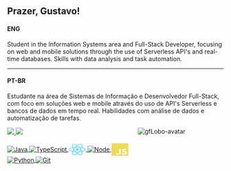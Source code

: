 ## Prazer, Gustavo!

#### ENG

Student in the Information Systems area and Full-Stack Developer, focusing on web and mobile solutions through the use of Serverless API's and real-time databases. Skills with data analysis and task automation.

---

#### PT-BR 

Estudante na área de Sistemas de Informação e Desenvolvedor Full-Stack, com foco em soluções web e mobile através do uso de API's Serverless e bancos de dados em tempo real. Habilidades com análise de dados e automatização de tarefas.

<div>
  <img align="right" alt="gfLobo-avatar" height="200" width="200"       src="https://cdn.discordapp.com/icons/731929196774948935/ffc6cf28a3e6df6fa38dbbb0b75787fe.png?size=2048">
</div>


<div>
  <a href="https://github.com/gfLobo">
  <img height="180em" src="https://github-readme-stats.vercel.app/api?username=gfLobo&show_icons=true&theme=material-palenight&include_all_commits=true&count_private=true"/>
  <img src="https://github-readme-stats.vercel.app/api/top-langs/?username=gfLobo&layout=compact&theme=material-palenight" height="180em"  />
</div>
  
  <div>
    
  <div style="display: inline_block"><br>
    <img align="center" alt="Java" height="30" width="40" src="https://cdn.jsdelivr.net/gh/devicons/devicon/icons/java/java-original.svg" >
    <img align="center" alt="TypeScript" height="30" width="40" src="https://cdn.jsdelivr.net/gh/devicons/devicon/icons/typescript/typescript-original.svg" />
    <img align="center" alt="React" height="30" width="40" src="https://raw.githubusercontent.com/devicons/devicon/master/icons/react/react-original.svg">
    <img align="center" alt="Node" height="30" width="40" src="https://cdn.jsdelivr.net/gh/devicons/devicon/icons/nodejs/nodejs-plain.svg" />
    <img align="center" alt="Js" height="30" width="40" src="https://raw.githubusercontent.com/devicons/devicon/master/icons/javascript/javascript-plain.svg">
    <img align="center" alt="Python" height="30" width="40" src="https://cdn.jsdelivr.net/gh/devicons/devicon/icons/python/python-original.svg" >
    <img align="center" alt="Git" height="30" width="40" src="https://cdn.jsdelivr.net/gh/devicons/devicon/icons/git/git-original.svg">
  </div> 
    
  
   ##
 

